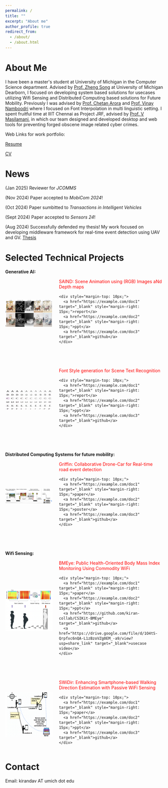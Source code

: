 ```yaml
---
permalink: /
title: ""
excerpt: "About me"
author_profile: true
redirect_from: 
  - /about/
  - /about.html
---
```


About Me
======

I have been a  master's student at University of Michigan in the Computer Science department. Advised by [Prof. Zheng Song](https://umdearborn.edu/people-um-dearborn/zheng-song) at University of Michigan Dearborn, I focused on developing system based solutions for usecases utilizing Wifi Sensing and Distributed Computing based solutions for Future Mobility. Previously I was advised by [Prof. Chetan Arora](https://www.cse.iitd.ac.in/~chetan/) and [Prof. Vinay Namboodri](https://vinaypn.github.io) where I focused on Font Interpolation in multi linguistic setting.
I spent fruitful time at IIIT Chennai as Project JRF, advised by [Prof. V Masilamani](https://www.iiitdm.ac.in/people/faculty/masila@iiitdm.ac.in), in which our team designed and developed desktop and web tools for preventing forged obscene image related cyber crimes. 

Web Links for work portfolio:

[Resume](https://drive.google.com/file/d/1S4DCs-e5daRELRfqEjJPbFkjNlEhRwex/view?usp=share_link)

[CV](https://drive.google.com/file/d/1CfEzSRm9qq0q56GY-pWFhLHzBt1oCyKK/view?usp=share_link)

News
=====



(Jan 2025) Reviewer for _JCOMMS_ 

(Nov 2024) Paper accepted to _MobiCom 2024_!

(Oct 2024) Paper sumbitted to _Transactions in Intelligent Vehicles_

(Sept 2024) Paper accepted to _Sensors 24_!

(Aug 2024) Successfully defended my thesis! My work focused on developing middleware framework for real-time event detection using UAV and GV. [Thesis](https://deepblue.lib.umich.edu/handle/2027.42/195589)

Selected Technical Projects
===============

**Generative AI:**

<div style="display: flex; align-items: center;">
  <img src="_pages/saind.png" style="width: 30%; height: auto; margin-right: 20px;">
  
  <div>
    <span style="color: red;">SAIND: Scene Animation using (RGB) Images aNd Depth maps</span>
    
    <div style="margin-top: 10px;">
      <a href="https://example.com/doc1" target="_blank" style="margin-right: 15px;">report</a>
      <a href="https://example.com/doc2" target="_blank" style="margin-right: 15px;">ppt</a>
      <a href="https://example.com/doc3" target="_blank">github</a>
    </div>
  </div>
</div>

  <br><br>
  
  <div style="display: flex; align-items: center;">
  <img src="_pages/fontStyleTransfer.png" style="width: 30%; height: auto; margin-right: 20px;">
  
  <div>
    <span style="color: red;">Font Style generation for Scene Text Recognition</span>
    
    <div style="margin-top: 10px;">
      <a href="https://example.com/doc1" target="_blank" style="margin-right: 15px;">report</a>
      <a href="https://example.com/doc2" target="_blank" style="margin-right: 15px;">ppt</a>
      <a href="https://example.com/doc3" target="_blank">github</a>
    </div>
  </div>
</div>

  <br><br>
  
**Distributed Computing Systems for future mobility:**
  
  <div style="display: flex; align-items: center;">
  <img src="_pages/griffin.png" style="width: 30%; height: auto; margin-right: 20px;">
  
  <div>
    <span style="color: red;">Griffin: Collaborative Drone-Car for Real-time road event detection</span>
    
    <div style="margin-top: 10px;">
      <a href="https://example.com/doc1" target="_blank" style="margin-right: 15px;">paper</a>
      <a href="https://example.com/doc2" target="_blank" style="margin-right: 15px;">poster</a>
      <a href="https://example.com/doc3" target="_blank">github</a>
    </div>
  </div>
</div>

  <br><br>
  
**Wifi Sensing:**

  <div style="display: flex; align-items: center;">
  <img src="_pages/bmeye.png" style="width: 30%; height: auto; margin-right: 20px;">
  
  <div>
    <span style="color: red;">BMEye: Public Health-Oriented Body Mass Index Monitoring Using Commodity WiFi</span>
    
    <div style="margin-top: 10px;">
      <a href="https://example.com/doc1" target="_blank" style="margin-right: 15px;">paper</a>
      <a href="https://example.com/doc2" target="_blank" style="margin-right: 15px;">ppt</a>
      <a href="https://github.com/kiran-collab/CSIKit-BMEye" target="_blank">github</a>
      <a href="https://drive.google.com/file/d/1O4tS-Qrpfxc6nQA-L1zBzoVZg0EM_-a9/view?usp=share_link" target="_blank">usecase video</a>
    </div>
  </div>
</div>

  <br><br>

  <div style="display: flex; align-items: center;">
  <img src="_pages/swidir.png" style="width: 30%; height: auto; margin-right: 20px;">
  
  <div>
    <span style="color: red;">SWiDir: Enhancing Smartphone-based Walking Direction Estimation with Passive WiFi Sensing</span>
    
    <div style="margin-top: 10px;">
      <a href="https://example.com/doc1" target="_blank" style="margin-right: 15px;">paper</a>
      <a href="https://example.com/doc2" target="_blank" style="margin-right: 15px;">ppt</a>
      <a href="https://example.com/doc3" target="_blank">github</a>
    </div>
  </div>
</div>

Contact 
========

Email: kirandav AT umich dot edu
